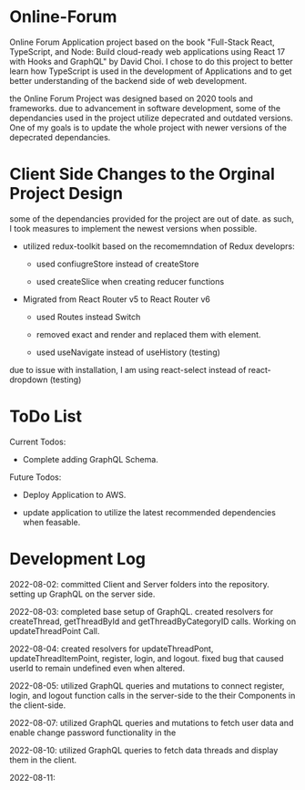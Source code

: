 # Online-Forum
Online Forum Application project based on the book "Full-Stack React, TypeScript, and Node: Build cloud-ready web applications using React 17 with Hooks and GraphQL" by David Choi. I chose to do this project to better learn how TypeScript is used in the development of Applications and to get better understanding of the backend side of web development. 

the Online Forum Project was designed based on 2020 tools and frameworks. due to advancement in software development, some of the dependancies used in the project utilize depecrated and outdated versions. One of my goals is to update the whole project with newer versions of the depecrated dependancies.  

# Client Side Changes to the Orginal Project Design

some of the dependancies provided for the project are out of date. as such, I took measures to implement the newest versions when possible.

  - utilized redux-toolkit based on the recomemndation of Redux developrs:

    - used confiugreStore instead of createStore

    - used createSlice when creating reducer functions

  - Migrated from React Router v5 to React Router v6

    - used Routes instead Switch 

    - removed exact and render and replaced them with element.

    - used useNavigate instead of useHistory (testing)
    
due to issue with installation, I am using react-select instead of react-dropdown (testing)

# ToDo List

Current Todos:

  - Complete adding GraphQL Schema.

Future Todos:

  - Deploy Application to AWS.
  
  - update application to utilize the latest recommended dependencies when feasable.
  
  
  
# Development Log
2022-08-02: committed Client and Server folders into the repository. setting up GraphQL on the server side.

2022-08-03: completed base setup of GraphQL. created resolvers for createThread, getThreadById and getThreadByCategoryID calls. Working on updateThreadPoint Call.

2022-08-04: created resolvers for updateThreadPont, updateThreadItemPoint, register, login, and logout. fixed bug that caused userId to remain undefined even when altered.

2022-08-05: utilized GraphQL queries and mutations to connect  register, login, and logout function calls in the server-side to the their Components in the client-side.

2022-08-07: utilized GraphQL queries and mutations to fetch user data and enable change password functionality in the 

2022-08-10: utilized GraphQL queries to fetch data threads and display them in the client. 

2022-08-11:


